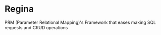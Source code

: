# Regina
PRM (Parameter Relational Mapping)'s Framework that eases making SQL requests and CRUD operations 
